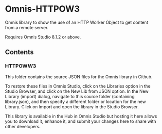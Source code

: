 # Omnis-HTTPOW3
Omnis library to show the use of an HTTP Worker Object to get content from a remote server.

Requires Omnis Studio 8.1.2 or above.

## Contents
### HTTPOWW3
This folder contains the source JSON files for the Omnis library in Github. 

To restore these files in Omnis Studio, click on the Libraries option in the Studio Browser, and click on the New Lib from JSON option. In the New Library (import) dialog, navigate to this source folder (containing library.json), and then specify a different folder or location for the new Library. Click on Import and open the library in the Studio Browser. 

This library is available in the Hub in Omnis Studio but hosting it here allows you to download it, enhance it, and submit your changes here to share with other developers. 
